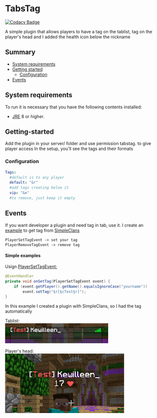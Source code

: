 # TabsTag
[![Codacy Badge](https://api.codacy.com/project/badge/Grade/4c73574104334e388f95a2ce5be6a750)](https://app.codacy.com/manual/Kewilleen/TabsTag?utm_source=github.com&utm_medium=referral&utm_content=Kewilleen/TabsTag&utm_campaign=Badge_Grade_Dashboard)

A simple plugin that allows players to have a tag on the tablist, tag on the player's head and I added the health icon below the nickname

## Summary
  * [System requirements](#system-requirements)
  * [Getting started](#getting-started)
    * [Configuration](#configuration)
  * [Events](#events)
    

## System requirements
To run it is necessary that you have the following contents installed:
* [JRE](https://www.java.com/pt_BR/download/) 8 or higher.

## Getting-started
Add the plugin in your server/ folder and use permission tabstag.<tag> to give player access
In the setup, you'll see the tags and their formats

### Configuration
```yaml
Tags:
  #default is to any player
  default: "&r"
  #add tags creating below it
  vip: "&e"
  #to remove, just keep it empty
```

## Events
If you want developer a plugin and need tag in tab, use it. I create an [example](example/plugin-example) to get tag from [SimpleClans](https://github.com/marcelo-mason/SimpleClans)

```
PlayerSetTagEvent -> set your tag
PlayerRemoveTagEvent -> remove tag
```

#### Simple examples
 
Usign [PlayerSetTagEvent:](https://kewilleen.github.io/TabsTag/me/kewi/api/PlayerSetTagEvent.html)
```java
@EventHandler
private void onSetTag(PlayerSetTagEvent event) {
    if (event.getPlayer().getName().equalsIgnoreCase("yourname"))
        event.setTag("§r[§cTest§r]");
}
```
In this example I created a plugin with SimpleClans, so I had the tag automatically

Tablist:\
![alt text](example/img/tablist.png)

Player's head:\
![alt text](example/img/playerhead.png)
